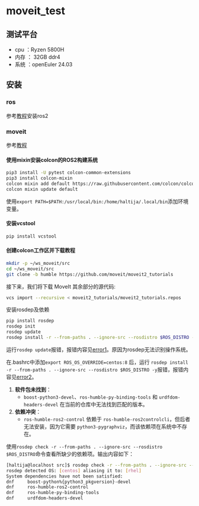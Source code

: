 # moveit_test

## 测试平台

- cpu ：Ryzen 5800H 
- 内存 ： 32GB ddr4
- 系统 ：openEuler 24.03

## 安装

### ros

参考[教程](https://openeuler-ros-docs.readthedocs.io/en/latest/tutorials/guide.html)安装ros2

### moveit

参考[教程](https://moveit.picknik.ai/main/doc/tutorials/getting_started/getting_started.html#install-ros-2-and-colcon)

#### 使用mixin安装colcon的ROS2构建系统

```bash
pip3 install -U pytest colcon-common-extensions
pip3 install colcon-mixin
colcon mixin add default https://raw.githubusercontent.com/colcon/colcon-mixin-repository/master/index.yaml
colcon mixin update default
```

 使用`export PATH=$PATH:/usr/local/bin:/home/haltija/.local/bin`添加环境变量。

#### 安装vcstool

```bash
pip install vcstool
```

#### 创建colcon工作区并下载教程

```bash
mkdir -p ~/ws_moveit/src
cd ~/ws_moveit/src
git clone -b humble https://github.com/moveit/moveit2_tutorials
```

接下来，我们将下载 MoveIt 其余部分的源代码:

```bash
vcs import --recursive < moveit2_tutorials/moveit2_tutorials.repos
```

安装rosdep及依赖

```bash
pip install rosdep
rosdep init
rosdep update
rosdep install -r --from-paths . --ignore-src --rosdistro $ROS_DISTRO -y
```

运行`rosdep update`报错，报错内容见[error1](./error/error1.md)。原因为rosdep无法识别操作系统。

在.bashrc中添加`export ROS_OS_OVERRIDE=centos:8` 后，运行 `rosdep install -r --from-paths . --ignore-src --rosdistro $ROS_DISTRO -y`报错，报错内容见[error2](./error/error2.md)。

1. **软件包未找到**：
   - `boost-python3-devel`、`ros-humble-py-binding-tools` 和 `urdfdom-headers-devel` 在当前的仓库中无法找到匹配的版本。
2. **依赖冲突**：
   - `ros-humble-ros2-control` 依赖于 `ros-humble-ros2controlcli`，但后者无法安装，因为它需要 `python3-pygraphviz`，而该依赖项在系统中不存在。

使用`rosdep check -r --from-paths . --ignore-src --rosdistro $ROS_DISTRO`命令查看所缺少的依赖项。输出内容如下：

```bash
[haltija@localhost src]$ rosdep check -r --from-paths . --ignore-src --rosdistro $ROS_DISTRO
rosdep detected OS: [centos] aliasing it to: [rhel]
System dependencies have not been satisfied:
dnf     boost-python%{python3_pkgversion}-devel
dnf     ros-humble-ros2-control
dnf     ros-humble-py-binding-tools
dnf     urdfdom-headers-devel
```

